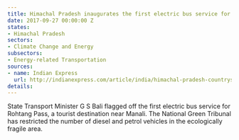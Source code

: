 ```yaml
---
title: Himachal Pradesh inaugurates the first electric bus service for Rohtang Pass
date: 2017-09-27 00:00:00 Z
states:
- Himachal Pradesh
sectors:
- Climate Change and Energy
subsectors:
- Energy-related Transportation
sources:
- name: Indian Express
  url: http://indianexpress.com/article/india/himachal-pradesh-countrys-first-electric-bus-service-launched-4855280/
details: 
---
```


State Transport Minister G S Bali flagged off the first electric bus service for Rohtang Pass, a tourist destination near Manali. The National Green Tribunal has restricted the number of diesel and petrol vehicles in the ecologically fragile area. 

